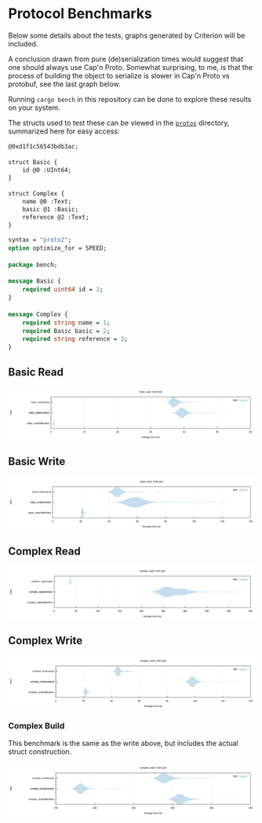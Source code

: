 # Protocol Benchmarks

Below some details about the tests, graphs generated by Criterion will be included.

A conclusion drawn from pure (de)serialization times would suggest that one should always use Cap'n Proto. Somewhat surprising, to me, is that the process of building the object to serialize is slower in Cap'n Proto vs protobuf, see the last graph below.

Running `cargo bench` in this repository can be done to explore these results on your system.

The structs used to test these can be viewed in the [`protos`](protos) directory, summarized here for easy access:

```capnp
@0xd1f1c56543bdb3ac;

struct Basic {
    id @0 :UInt64;
}

struct Complex {
    name @0 :Text;
    basic @1 :Basic;
    reference @2 :Text;
}
```

```protobuf
syntax = "proto2";
option optimize_for = SPEED;

package bench;

message Basic {
    required uint64 id = 1;
}

message Complex {
    required string name = 1;
    required Basic basic = 2;
    required string reference = 3;
}
```

## Basic Read

![Basic Read](imgs/basic_read/violin.svg)

## Basic Write

![Basic Write](imgs/basic_write/violin.svg)

## Complex Read

![Complex Read](imgs/complex_read/violin.svg)

## Complex Write

![Complex Write](imgs/complex_write/violin.svg)

### Complex Build

This benchmark is the same as the write above, but includes the actual struct construction.

![Complex Build](imgs/complex_build/violin.svg)
